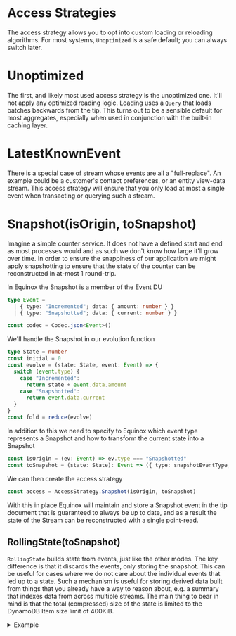 # Access Strategies

The access strategy allows you to opt into custom loading or reloading
algorithms. For most systems, `Unoptimized` is a safe default; you can always
switch later.

# Unoptimized

The first, and likely most used access strategy is the unoptimized one. It'll
not apply any optimized reading logic. Loading uses a `Query` that loads
batches backwards from the tip. This turns out to be a sensible default for
most aggregates, especially when used in conjunction with the built-in caching
layer.

# LatestKnownEvent

There is a special case of stream whose events are all a "full-replace". An
example could be a customer's contact preferences, or an entity view-data
stream. This access strategy will ensure that you only load at most a single
event when transacting or querying such a stream.

# Snapshot(isOrigin, toSnapshot)

Imagine a simple counter service. It does not have a defined start and end as
most processes would and as such we don't know how large it'll grow over time.
In order to ensure the snappiness of our application we might apply
snapshotting to ensure that the state of the counter can be reconstructed in
at-most 1 round-trip.

In Equinox the Snapshot is a member of the Event DU

```ts
type Event =
  | { type: "Incremented"; data: { amount: number } }
  | { type: "Snapshotted"; data: { current: number } }

const codec = Codec.json<Event>()
```

We'll handle the Snapshot in our evolution function

```ts
type State = number
const initial = 0
const evolve = (state: State, event: Event) => {
  switch (event.type) {
    case "Incremented":
      return state + event.data.amount
    case "Snapshotted":
      return event.data.current
  }
}
const fold = reduce(evolve)
```

In addition to this we need to specify to Equinox which event type represents a
Snapshot and how to transform the current state into a Snapshot

```ts
const isOrigin = (ev: Event) => ev.type === "Snapshotted"
const toSnapshot = (state: State): Event => ({ type: snapshotEventType, data: { current: state } })
```

We can then create the access strategy

```ts
const access = AccessStrategy.Snapshot(isOrigin, toSnapshot)
```

With this in place Equinox will maintain and store a Snapshot event in the tip
document that is guaranteed to always be up to date, and as a result the state
of the Stream can be reconstructed with a single point-read.

## RollingState(toSnapshot)

`RollingState` builds state from events, just like the other modes. The key difference is that it discards the events, only storing the snapshot. This can be
useful for cases where we do not care about the individual events that led up to
a state. Such a mechanism is useful for storing derived data built from things that you already have a way to reason about, e.g. a summary that indexes data from across multiple streams. The main thing to bear in mind is that the total (compressed) size of the state is limited to the DynamoDB Item size limit of 400KiB.

<details>
<summary>Example</summary>

```ts
namespace Events {
  type User = { id: string; name: string; version: number; deleted?: boolean }
  export type Event = { type: "Ingested"; data: { users: Record<string, User> } }
  export const codec = Codec.json<Event>()
}

namespace Fold {
  export type State = Record<string, Events.User>
  export const initial = {}
  export const fold = (state: State, events: Events.Event[]): State => events[0].data
  export const toSnapshot = (state: State): Events.Event => ({
    type: "Ingested",
    data: { users: state.users },
  })
}

namespace Decide {
  const Ingested = (users: Record<string, Events.User>): Events.Event => ({
    type: "Ingested",
    data: { users },
  })
  export const addUser = (user: Events.User) => (state: State) => {
    if (state[id] && state[id].version >= user.version) return []
    if (equals(state[id], user)) return []
    return [Ingested({ ...state, [user.id]: user })]
  }
  export const renameUser = (user: Events.User) => (state: State) => {
    if (state[id] && state[id].version >= user.version) return []
    if (!state[id] || state[id].deleted) throw new Error("User not found")
    if (state[id]?.name === user.name) return []
    return [Ingested({ ...state, [user.id]: user })]
  }
  export const removeUser = (id: string, version: number) => (state: State) => {
    if (state[id] && state[id].version >= version) return []
    if (!state[id] || state[id].deleted) return []
    return [Ingested({ ...state, [id]: { ...state[id], deleted: true } })]
  }
}

export class Service {
  constructor(private readonly resolve: () => Decider<Events.Event, Fold.State>) {}

  addUser(id: string, version: number, name: string) {
    const decider = this.resolve()
    return decider.transact(Decide.addUser({ id, version, name }))
  }

  renameUser(id: string, version: number, name: string) {
    const decider = this.resolve()
    return decider.transact(Decide.renameUser({ id, version, name }))
  }

  removeUser(id: string) {
    const decider = this.resolve()
    return decider.transact(Decide.removeUser({ id, version, name }))
  }

  readUsers() {
    const decider = this.resolve()
    return decider.query((state) => Object.values(state.users))
  }

  static create(context: DynamoStoreContext, cache?: ICachingStrategy) {
    const access = AccessStrategy.RollingState(Fold.toSnapshot)
    // prettier-ignore
    const category = DynamoStoreCategory.create(context, "$UserIndex", Events.codec, Fold.fold, Fold.initial, access, cache)
    const resolve = () => Decider.forStream(category, StreamId.create("0"), null)
    return new Service(resolve)
  }
}
```

</details>
